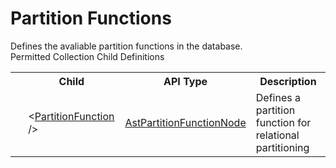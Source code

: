 # Partition Functions

<div class="LanguageSummary"><div class ="SummaryItem">Defines the avaliable partition functions in the database.</div></div><div class="SchemaBindingGroup"><div class="SchemaBindingGroupHeader">Permitted Collection Child Definitions</div><table id="SchemaBindingList" class="SchemaBindingList"><tbody><tr><th class="SchemaBindingIconColumnHeader">&nbsp;</th><th class="SchemaBindingNameColumnHeader">Child</th><th class="SchemaBindingTypeColumnHeader">API Type</th><th class="SchemaBindingSummaryColumnHeader">Description</th></tr><tr class="cd0"><td class="SchemaBindingIcon"><div class="NotRequired" /></td><td class="SchemaBindingName"><span class="punc">&lt;</span><a href=../api-reference/Varigence.Languages.Biml.Table.AstPartitionFunctionNode.html">PartitionFunction</a><span class="punc"> /&gt;</span></td><td class="SchemaBindingType"><a href="Varigence.Languages.Biml.Table.AstPartitionFunctionNode.html">AstPartitionFunctionNode</a></td><td class="SchemaBindingSummary">Defines a partition function for relational partitioning</td></tr></tbody></table></div>